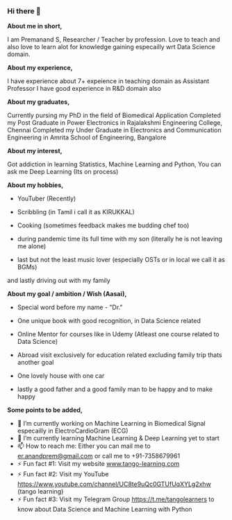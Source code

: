 ### Hi there 👋

**About me in short,**

I am Premanand S, Researcher / Teacher by profession. Love to teach and also love to learn alot for knowledge gaining especailly wrt Data Science domain.

**About my experience,**

I have experience about 7+ expeience in teaching domain as Assistant Professor
I have good experience in R&D domain also

**About my graduates,**

Currently pursing my PhD in the field of Biomedical Application
Completed my Post Graduate in Power Electronics in Rajalakshmi Engineering College, Chennai
Completed my Under Graduate in Electronics and Communication Engineering in Amrita School of Engineering, Bangalore

**About my interest,**

Got addiction in learning Statistics, Machine Learning and Python, You can ask me Deep Learning (Its on process) 

**About my hobbies,**

* YouTuber (Recently) 

* Scribbling (in Tamil i call it as KIRUKKAL) 

* Cooking (sometimes feedback makes me budding chef too) 

* during pandemic time its full time with my son (literally he is not leaving me alone)

* last but not the least music lover (especially OSTs or in local we call it as BGMs) 

and lastly driving out with my family

**About my goal / ambition / Wish (Aasai),**

* Special word before my name - "Dr."

* One unique book with good recognition, in Data Science related

* Online Mentor for courses like in Udemy (Atleast one course related to Data Science)

* Abroad visit exclusively for education related excluding family trip thats another goal

* One lovely house with one car

* lastly a good father and a good family man to be happy and to make happy

**Some points to be added,**

- 🔭 I’m currently working on Machine Learning in Biomedical Signal especailly in ElectroCardioGram (ECG)
- 🌱 I’m currently learning Machine Learning & Deep Learning yet to start
- 📫 How to reach me: Either you can mail me to er.anandprem@gmail.com or call me to +91-7358679961  
- ⚡ Fun fact #1: Visit my website www.tango-learning.com
- ⚡ Fun fact #2: Visit my YouTube https://www.youtube.com/channel/UC8te9uQc0GTUfUqXYLg2xhw (tango learning)
- ⚡ Fun fact #3: Visit my Telegram Group https://t.me/tangolearners to know about Data Science and Machine Learning with Python 
 
